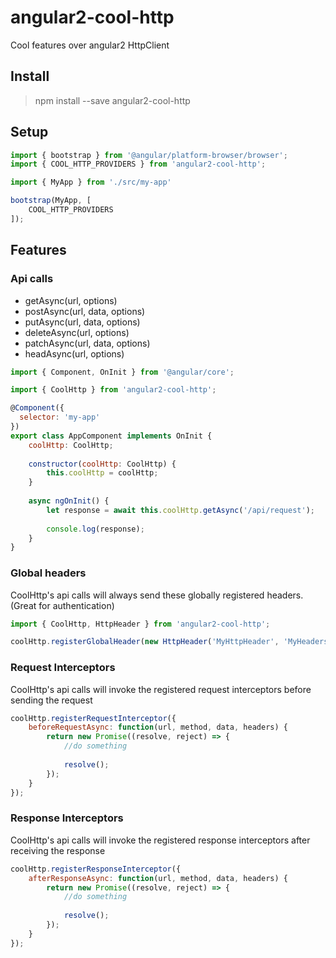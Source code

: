 # angular2-cool-http
Cool features over angular2 HttpClient

## Install 
> npm install --save angular2-cool-http

## Setup
```javascript
import { bootstrap } from '@angular/platform-browser/browser';
import { COOL_HTTP_PROVIDERS } from 'angular2-cool-http';

import { MyApp } from './src/my-app'

bootstrap(MyApp, [
    COOL_HTTP_PROVIDERS
]);
```

## Features
### Api calls
- getAsync(url, options)
- postAsync(url, data, options)
- putAsync(url, data, options)
- deleteAsync(url, options)
- patchAsync(url, data, options)
- headAsync(url, options)

```javascript
import { Component, OnInit } from '@angular/core';

import { CoolHttp } from 'angular2-cool-http';

@Component({
  selector: 'my-app'
})
export class AppComponent implements OnInit { 
    coolHttp: CoolHttp;
    
    constructor(coolHttp: CoolHttp) {
        this.coolHttp = coolHttp;   
    }
    
    async ngOnInit() {
        let response = await this.coolHttp.getAsync('/api/request');
        
        console.log(response);
    }
}
```

### Global headers
CoolHttp's api calls will always send these globally registered headers. (Great for authentication)

```javascript
import { CoolHttp, HttpHeader } from 'angular2-cool-http';

coolHttp.registerGlobalHeader(new HttpHeader('MyHttpHeader', 'MyHeadersValue'));
```

### Request Interceptors
CoolHttp's api calls will invoke the registered request interceptors before sending the request

```javascript
coolHttp.registerRequestInterceptor({
    beforeRequestAsync: function(url, method, data, headers) {
        return new Promise((resolve, reject) => {
            //do something 
            
            resolve();
        });
    }
});
```

### Response Interceptors
CoolHttp's api calls will invoke the registered response interceptors after receiving the response

```javascript
coolHttp.registerResponseInterceptor({
    afterResponseAsync: function(url, method, data, headers) {
        return new Promise((resolve, reject) => {
            //do something 
            
            resolve();
        });
    }
});
```
